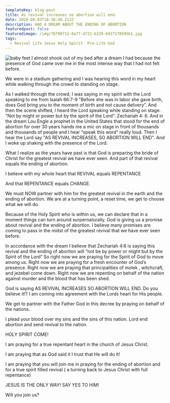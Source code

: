 ```yaml
---
templateKey: blog-post
title: As revival increases so abortion will end.
date: 2020-08-03T18:38:48.212Z
description: HAD A DREAM ABOUT THE ENDING OF ABORTION
featuredpost: false
featuredimage: /img/76790712-0a77-4721-b229-b927170595b1.jpg
tags:
  - Revival Life Jesus Holy Spirit  Pro-Life God
---
```

![baby feet](https://esthersarise.org/img/76790712-0a77-4721-b229-b927170595b1.jpg)
I almost shook out of my bed after a dream I had because the presence of God came over me in the most intense way that I had not felt before.

We were in a stadium gathering and I was hearing this word in my heart while walking through the crowd to standing on stage.

As I walked through the crowd,  I was saying in my spirit with the Lord  speaking to me from Isaiah 66:7-9 "Before she was in labor she gave birth, does God bring you to the moment of birth and not cause delivery”.    And then the scene shifted, I heard the Lord speaking while standing on stage.  "Not by might or power but by the spirit of the Lord".    Zechariah 4: 6.   And in the dream Lou Engle a prophet in the United States that stood for the end of abortion for over 30 years hands me a mic on stage in front of thousands and thousands of people and I hear “speak this word” really loud.  Then I hear the Lord say "AS REVIVAL INCREASES, SO ABORTION WILL END". And I woke up shaking with the presence of the Lord.   

What I realize as the years have past is that God is preparing the bride of Christ for the greatest revival we have ever seen.  And part of that revival equals the ending of abortion.

I believe with my whole heart that REVIVAL equals REPENTANCE

And that REPENTANCE equals CHANGE.

We must NOW partner with him for the greatest revival in the earth and the ending of abortion.  We are at a turning point, a reset time, we get to choose what we will do.

  Because of the Holy Spirit who is within us, we can declare that in a moment things can turn around surpernaturally.  God is giving us a  promise about revival and the ending of abortion.  I believe many promises are coming to pass in the midst of the greatest revival that we have ever seen before.

 In accordance with the dream I believe that Zechariah 4:6 is saying this revival and the ending of abortion will “not be by power or might but by the Spirit of the Lord”    So right now we are praying for the Spirit of God to move among us.  Right now we are praying for a fresh encounter of God’s presence.   Right now we are praying that principalities of molek , witchcraft, and jezebel come down.  Right now we are repenting on behalf of the nation against murder and the blood that has been shed.

God is saying AS REVIVAL INCREASES SO ABORTION WILL END.  Do you believe it!?  I am coming into agreement with the Lords heart for His people.

We get to partner with the Father God in this decree by praying on behalf of the nations.

I plead your blood over my sins and the sins of this nation.   Lord end abortion and send revival to the nation.

HOLY SPIRIT COME!

I am praying for a true repentant heart in the church of Jesus Christ.

I am praying that as God said it I trust that He will do it!  

I am praying that you will join me in praying for the ending of abortion and for a true spirit filled revival ( a turning back to Jesus Christ with full repentance)

JESUS IS THE ONLY WAY!  SAY YES TO HIM!

Will you join us?
